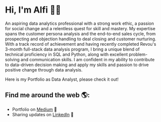 # Hi, I'm Alfi 👋🏾 

An aspiring data analytics professional with a strong work ethic, a passion for social change and a relentless quest for skill and mastery. My expertise spans the customer persona analysis and the end-to-end sales cycle, from prospecting and objection handling to deal closing and customer nurturing. With a track record of achievement and having recently completed Revou's 3-month full-stack data analysis program, I bring a unique blend of technical proficiency in SQL and Python, along with excellent problem-solving and communication skills. I am confident in my ability to contribute to data-driven decision making and apply my skills and passion to drive positive change through data analysis.

Here is my Portfolio as Data Analyst, please check it out!

## Find me around the web 🌎: 
- Portfolio on <a href="https://medium.com/@alfiramdhan"> Medium</a> 🏓
- Sharing updates on <a href="https://www.linkedin.com/in/alfianaramdhan/">LinkedIn</a> 💼


